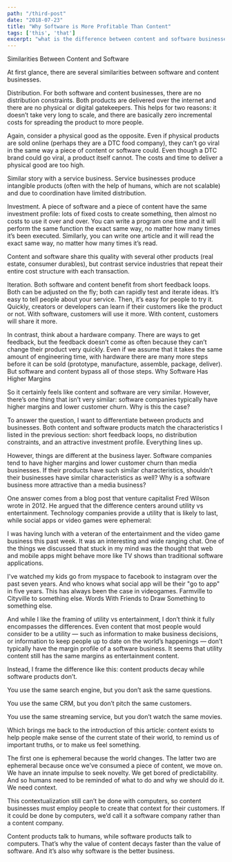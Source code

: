 ```yaml
---
path: "/third-post"
date: "2018-07-23"
title: "Why Software is More Profitable Than Content" 
tags: ['this', 'that']
excerpt: "what is the difference between content and software businesses?" 
---
```

Similarities Between Content and Software

At first glance, there are several similarities between software and content businesses. 

Distribution. For both software and content businesses, there are no distribution constraints. Both products are delivered over the internet and there are no physical or digital gatekeepers. This helps for two reasons: it doesn’t take very long to scale, and there are basically zero incremental costs for spreading the product to more people. 

Again, consider a physical good as the opposite. Even if physical products are sold online (perhaps they are a DTC food company), they can’t go viral in the same way a piece of content or software could. Even though a DTC brand could go viral, a product itself cannot. The costs and time to deliver a physical good are too high. 

Similar story with a service business. Service businesses produce intangible products (often with the help of humans, which are not scalable) and due to coordination have limited distribution. 

Investment. A piece of software and a piece of content have the same investment profile: lots of fixed costs to create something, then almost no costs to use it over and over. You can write a program one time and it will perform the same function the exact same way, no matter how many times it’s been executed. Similarly, you can write one article and it will read the exact same way, no matter how many times it’s read.

Content and software share this quality with several other products (real estate, consumer durables), but contrast service industries that repeat their entire cost structure with each transaction. 

Iteration. Both software and content benefit from short feedback loops. Both can be adjusted on the fly; both can rapidly test and iterate ideas. It’s easy to tell people about your service. Then, it’s easy for people to try it. Quickly, creators or developers can learn if their customers like the product or not. With software, customers will use it more. With content, customers will share it more. 

In contrast, think about a hardware company. There are ways to get feedback, but the feedback doesn’t come as often because they can’t change their product very quickly. Even if we assume that it takes the same amount of engineering time, with hardware there are many more steps before it can be sold (prototype, manufacture, assemble, package, deliver). But software and content bypass all of those steps. 
Why Software Has Higher Margins

So it certainly feels like content and software are very similar. However, there’s one thing that isn’t very similar: software companies typically have higher margins and lower customer churn. Why is this the case? 

To answer the question, I want to differentiate between products and businesses. Both content and software products match the characteristics I listed in the previous section: short feedback loops, no distribution constraints, and an attractive investment profile. Everything lines up. 

However, things are different at the business layer. Software companies tend to have higher margins and lower customer churn than media businesses. If their products have such similar characteristics, shouldn’t their businesses have similar characteristics as well? Why is a software business more attractive than a media business? 

One answer comes from a blog post that venture capitalist Fred Wilson wrote in 2012. He argued that the difference centers around utility vs entertainment. Technology companies provide a utility that is likely to last, while social apps or video games were ephemeral:

I was having lunch with a veteran of the entertainment and the video game business this past week. It was an interesting and wide ranging chat. One of the things we discussed that stuck in my mind was the thought that web and mobile apps might behave more like TV shows than traditional software applications.

I've watched my kids go from myspace to facebook to instagram over the past seven years. And who knows what social app will be their "go to app" in five years. This has always been the case in videogames. Farmville to Cityville to something else. Words With Friends to Draw Something to something else.

And while I like the framing of utility vs entertainment, I don’t think it fully encompasses the differences. Even content that most people would consider to be a utility — such as information to make business decisions, or information to keep people up to date on the world’s happenings — don’t typically have the margin profile of a software business. It seems that utility content still has the same margins as entertainment content. 

Instead, I frame the difference like this: content products decay while software products don’t.

You use the same search engine, but you don’t ask the same questions. 

You use the same CRM, but you don’t pitch the same customers. 

You use the same streaming service, but you don’t watch the same movies. 

Which brings me back to the introduction of this article: content exists to help people make sense of the current state of their world, to remind us of important truths, or to make us feel something. 

The first one is ephemeral because the world changes. The latter two are ephemeral because once we’ve consumed a piece of content, we move on. We have an innate impulse to seek novelty. We get bored of predictability. And so humans need to be reminded of what to do and why we should do it. We need context. 

This contextualization still can’t be done with computers, so content businesses must employ people to create that context for their customers. If it could be done by computers, we’d call it a software company rather than a content company. 

Content products talk to humans, while software products talk to computers. That’s why the value of content decays faster than the value of software. And it’s also why software is the better business. 